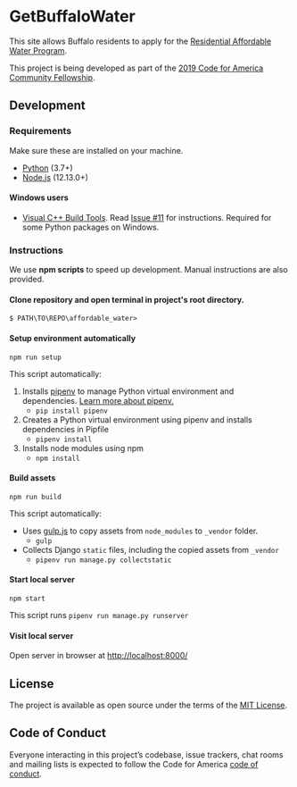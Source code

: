 # GetBuffaloWater
This site allows Buffalo residents to apply for the [Residential Affordable Water Program](https://buffalowater.org/wp-content/uploads/2019/03/ResidentialAffordabilityProgram.pdf).

This project is being developed as part of the [2019 Code for America Community Fellowship](https://www.codeforamerica.org/programs/fellowship/meet-the-fellows).

## Development

### Requirements
Make sure these are installed on your machine.
- [Python](https://www.python.org/downloads/release/python-374/) (3.7+)
- [Node.js](https://nodejs.org/en/) (12.13.0+)

#### Windows users
- [Visual C++ Build Tools](https://visualstudio.microsoft.com/thank-you-downloading-visual-studio/?sku=BuildTools&rel=16). Read [Issue #11](https://github.com/CodeForBuffalo/affordable_water/issues/11) for instructions. Required for some Python packages on Windows.

### Instructions
We use **npm scripts** to speed up development. Manual instructions are also provided.

#### Clone repository and open terminal in project's root directory.
```
$ PATH\TO\REPO\affordable_water>
```

#### Setup environment automatically
```
npm run setup
```
This script automatically:
1. Installs [pipenv](https://github.com/pypa/pipenv) to manage Python virtual environment and dependencies. [Learn more about pipenv.](https://realpython.com/pipenv-guide/)
    - `pip install pipenv`
2. Creates a Python virtual environment using pipenv and installs dependencies in Pipfile
    - `pipenv install` 
3. Installs node modules using npm
    - `npm install`

#### Build assets
```
npm run build
```
This script automatically:
- Uses [gulp.js](https://gulpjs.com/) to copy assets from `node_modules` to `_vendor` folder.
    - `gulp`
- Collects Django `static` files, including the copied assets from `_vendor`
    - `pipenv run manage.py collectstatic`

#### Start local server
```
npm start
```
This script runs `pipenv run manage.py runserver`

#### Visit local server
Open server in browser at [http://localhost:8000/](http://localhost:8000/)

## License

The project is available as open source under the terms of the [MIT License](https://opensource.org/licenses/MIT).

## Code of Conduct

Everyone interacting in this project’s codebase, issue trackers, chat rooms and mailing lists is expected to follow the Code for America [code of conduct](https://brigade.codeforamerica.org/about/code-of-conduct).
